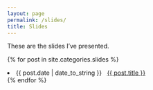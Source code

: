 ```yaml
---
layout: page
permalink: /slides/
title: Slides
---
```

<p>These are the slides I’ve presented.</p>

{% for post in site.categories.slides %}
 <li><span>{{ post.date | date_to_string }}</span> &nbsp; <a href="{{ post.url }}">{{ post.title }}</a></li>
{% endfor %}
